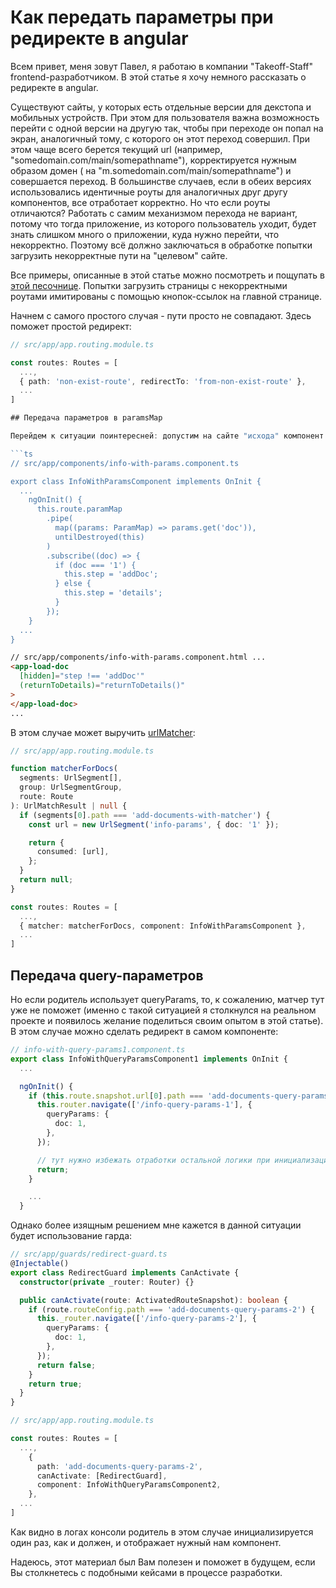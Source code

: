 # Как передать параметры при редиректе в angular

Всем привет, меня зовут Павел, я работаю в компании "Takeoff-Staff" frontend-разработчиком. В этой статье я хочу немного рассказать о редиректе в angular.

Существуют сайты, у которых есть отдельные версии для декстопа и мобильных устройств. При этом для пользователя важна возможность перейти с одной версии на другую так, чтобы при переходе он попал на экран, аналогичный тому, с которого он этот переход совершил. При этом чаще всего берется текущий url (например, "somedomain.com/main/somepathname"), корректируется нужным образом домен ( на "m.somedomain.com/main/somepathname") и совершается переход. В большинстве случаев, если в обеих версиях использовались идентичные роуты для аналогичных друг другу компонентов, все отработает корректно. Но что если роуты отличаются? Работать с самим механизмом перехода не вариант, потому что тогда приложение, из которого пользователь уходит, будет знать слишком много о приложении, куда нужно перейти, что некорректно. Поэтому всё должно заключаться в обработке попытки загрузить некорректные пути на "целевом" сайте.

Все примеры, описанные в этой статье можно посмотреть и пощупать в [этой песочнице](https://stackblitz.com/edit/angular-ivy-kuzpjr). Попытки загрузить страницы с некорректными роутами имитированы с помощью кнопок-ссылок на главной странице.

Начнем c самого простого случая - пути просто не совпадают. Здесь поможет простой редирект:

````ts
// src/app/app.routing.module.ts

const routes: Routes = [
  ...,
  { path: 'non-exist-route', redirectTo: 'from-non-exist-route' },
  ...
]

## Передача параметров в paramsMap

Перейдем к ситуации поинтересней: допустим на сайте "исхода" компонент имеет свой роут, а его двойник в нашем приложении отображается родителем исходя из параметра в paramsMap в роуте:

```ts
// src/app/components/info-with-params.component.ts

export class InfoWithParamsComponent implements OnInit {
  ...
    ngOnInit() {
      this.route.paramMap
        .pipe(
          map((params: ParamMap) => params.get('doc')),
          untilDestroyed(this)
        )
        .subscribe((doc) => {
          if (doc === '1') {
            this.step = 'addDoc';
          } else {
            this.step = 'details';
          }
        });
    }
  ...
}
````

```html
// src/app/components/info-with-params.component.html ...
<app-load-doc
  [hidden]="step !== 'addDoc'"
  (returnToDetails)="returnToDetails()"
>
</app-load-doc>
...
```

В этом случае может выручить [urlMatcher](https://angular.io/api/router/UrlMatcher):

```ts
// src/app/app.routing.module.ts

function matcherForDocs(
  segments: UrlSegment[],
  group: UrlSegmentGroup,
  route: Route
): UrlMatchResult | null {
  if (segments[0].path === 'add-documents-with-matcher') {
    const url = new UrlSegment('info-params', { doc: '1' });

    return {
      consumed: [url],
    };
  }
  return null;
}

const routes: Routes = [
  ...,
  { matcher: matcherForDocs, component: InfoWithParamsComponent },
  ...
]
```

## Передача query-параметров

Но если родитель использует queryParams, то, к сожалению, матчер тут уже не поможет (именно с такой ситуацией я столкнулся на реальном проекте и появилось желание поделиться своим опытом в этой статье). В этом случае можно сделать редирект в самом компоненте:

```ts
// info-with-query-params1.component.ts
export class InfoWithQueryParamsComponent1 implements OnInit {
  ...

  ngOnInit() {
    if (this.route.snapshot.url[0].path === 'add-documents-query-params-1') {
      this.router.navigate(['/info-query-params-1'], {
        queryParams: {
          doc: 1,
        },
      });

      // тут нужно избежать отработки остальной логики при инициализации компонента, иначе это произойдёт дважды
      return;
    }

    ...
  }
```

Однако более изящным решением мне кажется в данной ситуации будет использование гарда:

```ts
// src/app/guards/redirect-guard.ts
@Injectable()
export class RedirectGuard implements CanActivate {
  constructor(private _router: Router) {}

  public canActivate(route: ActivatedRouteSnapshot): boolean {
    if (route.routeConfig.path === 'add-documents-query-params-2') {
      this._router.navigate(['/info-query-params-2'], {
        queryParams: {
          doc: 1,
        },
      });
      return false;
    }
    return true;
  }
}

// src/app/app.routing.module.ts

const routes: Routes = [
  ...,
    {
      path: 'add-documents-query-params-2',
      canActivate: [RedirectGuard],
      component: InfoWithQueryParamsComponent2,
    },
  ...
]
```

Как видно в логах консоли родитель в этом случае инициализируется один раз, как и должен, и отображает нужный нам компонент.

Надеюсь, этот материал был Вам полезен и поможет в будущем, если Вы столкнетесь с подобными кейсами в процессе разработки.
